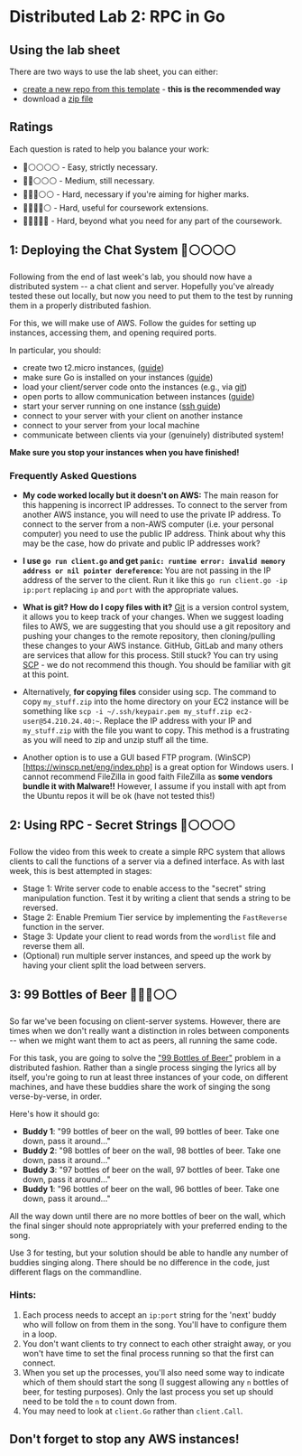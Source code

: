 # Distributed Lab 2: RPC in Go

## Using the lab sheet

There are two ways to use the lab sheet, you can either:

- [create a new repo from this template](https://github.com/UoB-CSA/distributed-lab-2/generate) - **this is the recommended way**
- download a [zip file](https://github.com/UoB-CSA/distributed-lab-2/archive/master.zip)

## Ratings

Each question is rated to help you balance your work:

- :red_circle::white_circle::white_circle::white_circle::white_circle: - Easy, strictly necessary.
- :red_circle::red_circle::white_circle::white_circle::white_circle: - Medium, still necessary.
- :red_circle::red_circle::red_circle::white_circle::white_circle: - Hard, necessary if you're aiming for higher marks.
- :red_circle::red_circle::red_circle::red_circle::white_circle: - Hard, useful for coursework extensions.
- :red_circle::red_circle::red_circle::red_circle::red_circle: - Hard, beyond what you need for any part of the coursework.

## 1: Deploying the Chat System :red_circle::white_circle::white_circle::white_circle::white_circle:

Following from the end of last week's lab, you should now have a distributed
system -- a chat client and server. Hopefully you've already tested these out 
locally, but now you need to put them to the test by running them in a properly
distributed fashion.

For this, we will make use of AWS. Follow the guides for setting
up instances, accessing them, and opening required ports.

In particular, you should:

+ create two t2.micro instances, ([guide](https://github.com/UoB-CSA/setup-guides/blob/master/aws/create-instance.md))
+ make sure Go is installed on your instances ([guide](https://github.com/UoB-CSA/setup-guides/blob/master/go-install/aws.md#setup-instructions-for-aws-ubuntu-2004-lts-focal))
+ load your client/server code onto the instances (e.g., via [git](https://github.com/UoB-CSA/setup-guides/blob/master/aws/access-instance.md#coping-files))
+ open ports to allow communication between instances ([guide](https://github.com/UoB-CSA/setup-guides/blob/master/aws/ports.md))
+ start your server running on one instance ([ssh guide](https://github.com/UoB-CSA/setup-guides/blob/master/aws/access-instance.md))
+ connect to your server with your client on another instance
+ connect to your server from your local machine
+ communicate between clients via your (genuinely) distributed system!

**Make sure you stop your instances when you have finished!**

### Frequently Asked Questions

- **My code worked locally but it doesn't on AWS:** The main reason for this happening is incorrect IP addresses. To connect to the server from another AWS instance, you will need to use the private IP address. To connect to the server from a non-AWS computer (i.e. your personal computer) you need to use the public IP address. Think about why this may be the case, how do private and public IP addresses work?

- **I use `go run client.go` and get `panic: runtime error: invalid memory address or nil pointer dereference`:** You are not passing in the IP address of the server to the client. Run it like this `go run client.go -ip ip:port` replacing `ip` and `port` with the appropriate values.

- **What is git? How do I copy files with it?** [Git](https://cs-uob.github.io/COMS10012/exercises/part1/git/index.html) is a version control system, it allows you to keep track of your changes. When we suggest loading files to AWS, we are suggesting that you should use a git repository and pushing your changes to the remote repository, then cloning/pulling these changes to your AWS instance. GitHub, GitLab and many others are services that allow for this process. Still stuck? You can try using [SCP](https://linuxize.com/post/how-to-use-scp-command-to-securely-transfer-files/) - we do not recommend this though. You should be familiar with git at this point.
  
- Alternatively, **for copying files** consider using scp. The command to copy `my_stuff.zip` into the home directory on your EC2 instance will be something like `scp -i ~/.ssh/keypair.pem my_stuff.zip ec2-user@54.210.24.40:~`. Replace the IP address with your IP and `my_stuff.zip` with the file you want to copy. This method is a frustrating as you will need to zip and unzip stuff all the time.


- Another option is to use a GUI based FTP program. (WinSCP)[https://winscp.net/eng/index.php] is a great option for Windows users. I cannot recommend FileZilla in good faith FileZilla as **some vendors bundle it with Malware!!** However, I assume if you install with apt from the Ubuntu repos it will be ok (have not tested this!)


## 2: Using RPC - Secret Strings :red_circle::white_circle::white_circle::white_circle::white_circle:

Follow the video from this week to create a simple RPC system that allows
clients to call the functions of a server via a defined interface. As with last
week, this is best attempted in stages:

+ Stage 1: Write server code to enable access to the "secret" string
manipulation function. Test it by writing a client that sends a string to be
reversed.
+ Stage 2: Enable Premium Tier service by implementing the `FastReverse`
function in the server.
+ Stage 3: Update your client to read words from the `wordlist` file and reverse them all.
+ (Optional) run multiple server instances, and speed up the work by
having your client split the load between servers.

## 3: 99 Bottles of Beer :red_circle::red_circle::red_circle::white_circle::white_circle:

So far we've been focusing on client-server systems. However, there are times
when we don't really want a distinction in roles between components -- when we
might want them to act as peers, all running the same code.

For this task, you are going to solve the ["99 Bottles of
Beer"](https://en.wikipedia.org/wiki/99_Bottles_of_Beer) problem in a
distributed fashion. Rather than a single process singing the lyrics all by itself,
you're going to run at least three instances of your code, on different
machines, and have these buddies share the work of singing the song
verse-by-verse, in order. 

Here's how it should go:

+ **Buddy 1**: "99 bottles of beer on the wall, 99 bottles of beer. Take one down, pass it around..."
+ **Buddy 2**: "98 bottles of beer on the wall, 98 bottles of beer. Take one down, pass it around..."
+ **Buddy 3**: "97 bottles of beer on the wall, 97 bottles of beer. Take one down, pass it around..."
+ **Buddy 1**: "96 bottles of beer on the wall, 96 bottles of beer. Take one down, pass it around..."

All the way down until there are no more bottles of beer on the wall, which the
final singer should note appropriately with your preferred ending to the song.

Use 3 for testing, but your solution should be able to handle any number of
buddies singing along. There should be no difference in the code, just different
flags on the commandline.

### Hints: 

1. Each process needs to accept an `ip:port` string for the 'next' buddy who will
follow on from them in the song. You'll have to configure them in a loop. 
2. You don't want clients to try connect to each other straight away, or you
won't have time to set the final process running so that the first can connect.
3. When you set up the processes, you'll also need some way to indicate which of them 
should start the song (I suggest allowing any `n` bottles of beer, for testing purposes). 
Only the last process you set up should need to be told the `n` to count down from.
4. You may need to look at `client.Go` rather than `client.Call`.

## Don't forget to stop any AWS instances!
